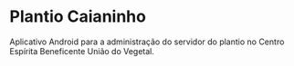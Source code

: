 Plantio Caianinho
=================
Aplicativo Android para a administração do servidor do plantio no Centro Espírita Beneficente União do Vegetal.
